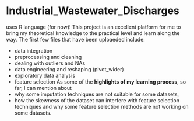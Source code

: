 # Industrial_Wastewater_Discharges 
uses R language (for now)!
This project is an excellent platform for me to bring my theoretical knowledge to the practical level and learn along the way.
The first few files that have been uploaeded include:
- data integration
- preprocessing and cleaning
- dealing with outliers and NAs
-  data engineering and reshaping (pivot_wider)
- exploratory data analysis
-  feature selection
As some of the **highlights of my learning process**, so far, I can mention about 
- why some imputation techniques are not suitable for some datasets, 
- how the skewness of the dataset can interfere with feature selection techniques and why some feature selection methods are not working on some datasets.

